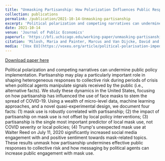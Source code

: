 ```yaml
---
title: "Unmasking Partisanship: How Polarization Influences Public Responses to Collective Risk"
collection: publications
permalink: /publication/2021-10-14-Unmasking-partisanship
excerpt: 'Political polarization and competing narratives can undermine public policy implementation. Partisanship may play a particularly important role in shaping heterogeneous responses to collective risk during periods of crisis when political agents manipulate signals received by the public (i.e., alternative facts). We study these dynamics in the United States, focusing on how partisanship has influenced the use of face masks to stem the spread of COVID-19. Using a wealth of micro-level data, machine learning approaches, and a novel quasi-experimental design, we document four facts: (1) mask use is robustly correlated with partisanship; (2) the impact of partisanship on mask use is not offset by local policy interventions; (3) partisanship is the single most important predictor of local mask use, not COVID severity or local policies; (4) Trump&apos;s unexpected mask use at Walter Reed on July 11, 2020 significantly increased social media engagement with and positive sentiment towards mask-related topics. These results unmask how partisanship undermines effective public responses to collective risk and how messaging by political agents can increase public engagement with mask use.'
date: 2021-10-14
venue: 'Journal of Public Economics'
paperurl: 'https://bfi.uchicago.edu/working-paper/unmasking-partisanship-how-polarization-influences-public-responses-to-collective-risk/'
citation: 'Milosh, Maria and Painter, Marcus and Van Dijcke, David and Wright, Austin L. (2021). Unmasking Partisanship: How Polarization Influences Public Responses to Collective Risk. Journal of Public Economics.'
media: '[Vox EU](https://voxeu.org/article/political-polarisation-impedes-public-policy-response-covid-19), [Time magazine](https://time.com/5941599/basic-health-care-postponed-covid-19/),  [UChicago News](https://news.uchicago.edu/story/who-does-or-doesnt-wear-mask-partisanship-explains-response-covid-19), [Washington Post](https://www.washingtonpost.com/outlook/2021/04/13/masks-mandate-partisanship-politics/)'
---
```


<a href='https://bfi.uchicago.edu/working-paper/unmasking-partisanship-how-polarization-influences-public-responses-to-collective-risk/'>Download paper here</a>

Political polarization and competing narratives can undermine public policy implementation. Partisanship may play a particularly important role in shaping heterogeneous responses to collective risk during periods of crisis when political agents manipulate signals received by the public (i.e., alternative facts). We study these dynamics in the United States, focusing on how partisanship has influenced the use of face masks to stem the spread of COVID-19. Using a wealth of micro-level data, machine learning approaches, and a novel quasi-experimental design, we document four facts: (1) mask use is robustly correlated with partisanship; (2) the impact of partisanship on mask use is not offset by local policy interventions; (3) partisanship is the single most important predictor of local mask use, not COVID severity or local policies; (4) Trump&apos;s unexpected mask use at Walter Reed on July 11, 2020 significantly increased social media engagement with and positive sentiment towards mask-related topics. These results unmask how partisanship undermines effective public responses to collective risk and how messaging by political agents can increase public engagement with mask use.
